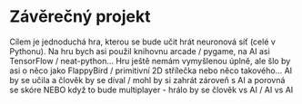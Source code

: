 # Závěrečný projekt
Cílem je jednoduchá hra, kterou se bude učit hrát neuronová síť (celé v Pythonu).
Na hru bych asi použil knihovnu arcade / pygame, na AI asi TensorFlow / neat-python...
Hru ještě nemám vymyšlenou úplně, ale šlo by asi o něco jako FlappyBird / primitivní 2D střílečka nebo něco takového...
AI by se učila a člověk by se díval / mohl by si zahrát zároveň s AI a porovná se skóre NEBO když to bude multiplayer - hrálo by se člověk vs AI / AI vs AI


